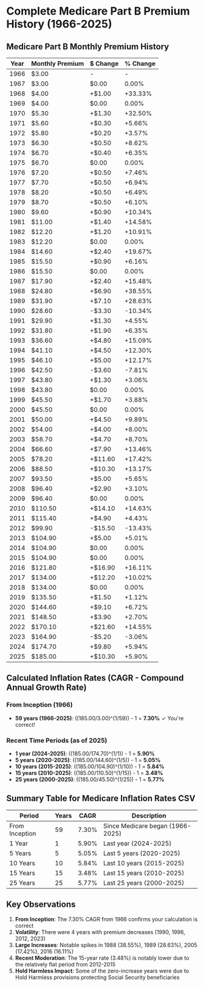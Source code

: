 # Complete Medicare Part B Premium History (1966-2025)

## Medicare Part B Monthly Premium History

| Year | Monthly Premium | $ Change | % Change |
|------|----------------|----------|----------|
| 1966 | $3.00 | - | - | Program inception (July 1, 1966)
| 1967 | $3.00 | $0.00 | 0.00% |
| 1968 | $4.00 | +$1.00 | +33.33% |
| 1969 | $4.00 | $0.00 | 0.00% |
| 1970 | $5.30 | +$1.30 | +32.50% |
| 1971 | $5.60 | +$0.30 | +5.66% |
| 1972 | $5.80 | +$0.20 | +3.57% |
| 1973 | $6.30 | +$0.50 | +8.62% |
| 1974 | $6.70 | +$0.40 | +6.35% |
| 1975 | $6.70 | $0.00 | 0.00% |
| 1976 | $7.20 | +$0.50 | +7.46% |
| 1977 | $7.70 | +$0.50 | +6.94% |
| 1978 | $8.20 | +$0.50 | +6.49% |
| 1979 | $8.70 | +$0.50 | +6.10% |
| 1980 | $9.60 | +$0.90 | +10.34% |
| 1981 | $11.00 | +$1.40 | +14.58% |
| 1982 | $12.20 | +$1.20 | +10.91% |
| 1983 | $12.20 | $0.00 | 0.00% |
| 1984 | $14.60 | +$2.40 | +19.67% |
| 1985 | $15.50 | +$0.90 | +6.16% |
| 1986 | $15.50 | $0.00 | 0.00% |
| 1987 | $17.90 | +$2.40 | +15.48% |
| 1988 | $24.80 | +$6.90 | +38.55% |
| 1989 | $31.90 | +$7.10 | +28.63% |
| 1990 | $28.60 | -$3.30 | -10.34% | **Decrease**
| 1991 | $29.90 | +$1.30 | +4.55% |
| 1992 | $31.80 | +$1.90 | +6.35% |
| 1993 | $36.60 | +$4.80 | +15.09% |
| 1994 | $41.10 | +$4.50 | +12.30% |
| 1995 | $46.10 | +$5.00 | +12.17% |
| 1996 | $42.50 | -$3.60 | -7.81% | **Decrease**
| 1997 | $43.80 | +$1.30 | +3.06% |
| 1998 | $43.80 | $0.00 | 0.00% |
| 1999 | $45.50 | +$1.70 | +3.88% |
| 2000 | $45.50 | $0.00 | 0.00% |
| 2001 | $50.00 | +$4.50 | +9.89% |
| 2002 | $54.00 | +$4.00 | +8.00% |
| 2003 | $58.70 | +$4.70 | +8.70% |
| 2004 | $66.60 | +$7.90 | +13.46% |
| 2005 | $78.20 | +$11.60 | +17.42% |
| 2006 | $88.50 | +$10.30 | +13.17% |
| 2007 | $93.50 | +$5.00 | +5.65% |
| 2008 | $96.40 | +$2.90 | +3.10% |
| 2009 | $96.40 | $0.00 | 0.00% |
| 2010 | $110.50 | +$14.10 | +14.63% |
| 2011 | $115.40 | +$4.90 | +4.43% |
| 2012 | $99.90 | -$15.50 | -13.43% | **Decrease**
| 2013 | $104.90 | +$5.00 | +5.01% |
| 2014 | $104.90 | $0.00 | 0.00% |
| 2015 | $104.90 | $0.00 | 0.00% |
| 2016 | $121.80 | +$16.90 | +16.11% |
| 2017 | $134.00 | +$12.20 | +10.02% |
| 2018 | $134.00 | $0.00 | 0.00% |
| 2019 | $135.50 | +$1.50 | +1.12% |
| 2020 | $144.60 | +$9.10 | +6.72% |
| 2021 | $148.50 | +$3.90 | +2.70% |
| 2022 | $170.10 | +$21.60 | +14.55% |
| 2023 | $164.90 | -$5.20 | -3.06% | **Decrease**
| 2024 | $174.70 | +$9.80 | +5.94% |
| 2025 | $185.00 | +$10.30 | +5.90% |

## Calculated Inflation Rates (CAGR - Compound Annual Growth Rate)

### From Inception (1966)
- **59 years (1966-2025)**: (($185.00/$3.00)^(1/59)) - 1 = **7.30%** ✓ You're correct!

### Recent Time Periods (as of 2025)
- **1 year (2024-2025)**: (($185.00/$174.70)^(1/1)) - 1 = **5.90%**
- **5 years (2020-2025)**: (($185.00/$144.60)^(1/5)) - 1 = **5.05%**
- **10 years (2015-2025)**: (($185.00/$104.90)^(1/10)) - 1 = **5.84%**
- **15 years (2010-2025)**: (($185.00/$110.50)^(1/15)) - 1 = **3.48%**
- **25 years (2000-2025)**: (($185.00/$45.50)^(1/25)) - 1 = **5.77%**

## Summary Table for Medicare Inflation Rates CSV

| Period | Years | CAGR | Description |
|--------|-------|------|-------------|
| From Inception | 59 | 7.30% | Since Medicare began (1966-2025) |
| 1 Year | 1 | 5.90% | Last year (2024-2025) |
| 5 Years | 5 | 5.05% | Last 5 years (2020-2025) |
| 10 Years | 10 | 5.84% | Last 10 years (2015-2025) |
| 15 Years | 15 | 3.48% | Last 15 years (2010-2025) |
| 25 Years | 25 | 5.77% | Last 25 years (2000-2025) |

## Key Observations

1. **From Inception**: The 7.30% CAGR from 1966 confirms your calculation is correct
2. **Volatility**: There were 4 years with premium decreases (1990, 1996, 2012, 2023)
3. **Large Increases**: Notable spikes in 1988 (38.55%), 1989 (28.63%), 2005 (17.42%), 2016 (16.11%)
4. **Recent Moderation**: The 15-year rate (3.48%) is notably lower due to the relatively flat period from 2012-2015
5. **Hold Harmless Impact**: Some of the zero-increase years were due to Hold Harmless provisions protecting Social Security beneficiaries